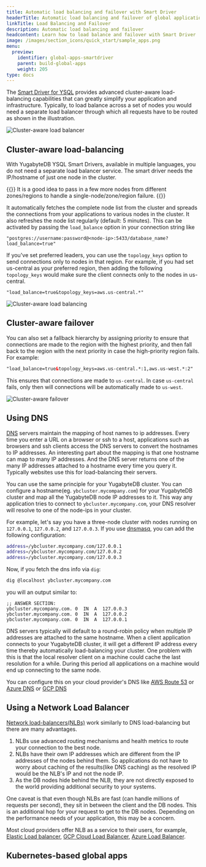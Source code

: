 ```yaml
---
title: Automatic load balancing and failover with Smart Driver
headerTitle: Automatic load balancing and failover of global applications
linkTitle: Load Balancing and Failover
description: Automatic load balancing and failover 
headcontent: Learn how to load balance and failover with Smart Driver
image: /images/section_icons/quick_start/sample_apps.png
menu:
  preview:
    identifier: global-apps-smartdriver
    parent: build-global-apps
    weight: 205
type: docs
---
```


The [Smart Driver for YSQL](../../../drivers-orms/smart-drivers/) provides advanced cluster-aware load-balancing capabilities that can greatly simplify your application and infrastructure. Typically, to load balance across a set of nodes you would need a separate load balancer through which all requests have to be routed as shown in the illustration.

![Cluster-aware load balancer](/images/develop/global-apps/no-smart-driver.png)

## Cluster-aware load-balancing

With YugabyteDB YSQL Smart Drivers, available in multiple languages, you do not need a separate load balancer service. The smart driver needs the IP/hostname of just one node in the cluster.

{{<note title="Note" >}}
It is a good idea to pass in a few more nodes from different zones/regions to handle a single-node/zone/region failure.
{{</note>}}

It automatically fetches the complete node list from the cluster and spreads the connections from your applications to various nodes in the cluster. It also refreshes the node list regularly (default: 5 minutes). This can be activated by passing the `load_balance` option in your connection string like

```plpgsql
"postgres://username:password@<node-ip>:5433/database_name?load_balance=true"
```

If you've set preferred leaders, you can use the `topology_keys` option to send connections only to nodes in that region. For example, if you had set us-central as your preferred region, then adding the following `topology_keys` would make sure the client connects only to the nodes in us-central.

```plpgsql
"load_balance=true&topology_keys=aws.us-central.*"
```

![Cluster-aware load balancing](/images/develop/global-apps/smart-driver-loadbalance.png)

## Cluster-aware failover

You can also set a fallback hierarchy by assigning priority to ensure that connections are made to the region with the highest priority, and then fall back to the region with the next priority in case the high-priority region fails. For example:

```html
"load_balance=true&topology_keys=aws.us-central.*:1,aws.us-west.*:2"
```

This ensures that connections are made to `us-central`. In case `us-central` fails, only then will connections will be automatically made to `us-west`.

![Cluster-aware failover](/images/develop/global-apps/smart-driver-failover.png)

## Using DNS

[DNS](https://en.wikipedia.org/wiki/Domain_Name_System) servers maintain the mapping of host names to ip addresses. Every time you enter a URL on a browser or ssh to a host, applications such as browsers and ssh clients access the DNS servers to convert the hostnames to IP addresses. An interesting part about the mapping is that one hostname can map to many IP addresses. And the DNS server returns one of the many IP addresses attached to a hostname every time you query it. Typically websites use this for load-balancing their servers.

You can use the same principle for your YugabyteDB cluster. You can configure a hostname(eg. `ybcluster.mycompany.com`) for your YugabyteDB cluster and map all the YugabyteDB node IP addresses to it. This way any application tries to connect to `ybcluster.mycompany.com`, your DNS resolver will resolve to one of the node-ips in your cluster.

For example, let's say you have a three-node cluster with nodes running on `127.0.0.1`, `127.0.0.2`, and `127.0.0.3`. If you use [dnsmasq](https://thekelleys.org.uk/dnsmasq/doc.html), you can add the following configuration:

```sh
address=/ybcluster.mycompany.com/127.0.0.1
address=/ybcluster.mycompany.com/127.0.0.2
address=/ybcluster.mycompany.com/127.0.0.3
```

Now, if you fetch the dns info via `dig`:

```sh
dig @localhost ybcluster.mycompany.com
```

you will an output similar to:

```output
;; ANSWER SECTION:
ybcluster.mycompany.com. 0  IN  A  127.0.0.3
ybcluster.mycompany.com. 0  IN  A  127.0.0.2
ybcluster.mycompany.com. 0  IN  A  127.0.0.1
```

DNS servers typically will default to a round-robin policy when multiple IP addresses are attached to the same hostname. When a client application connects to your YugabyteDB cluster, it will get a different IP address every time thereby automatically load-balancing your cluster. One problem with this is that the local resolver client on a machine could cache the last resolution for a while. During this period all applications on a machine would end up connecting to the same node.

You can configure this on your cloud provider's DNS like [AWS Route 53](https://aws.amazon.com/route53/) or [Azure DNS](https://azure.microsoft.com/en-us/products/dns/) or [GCP DNS](https://cloud.google.com/dns)

## Using a Network Load Balancer

[Network load-balancers(NLBs)](https://en.wikipedia.org/wiki/Network_load_balancing) work similarly to DNS load-balancing but there are many advantages.

1. NLBs use advanced routing mechanisms and health metrics to route your connection to the best node.
1. NLBs have their own IP addresses which are different from the IP addresses of the nodes behind them. So applications do not have to worry about caching of the results(like DNS caching) as the resolved IP would be the NLB's IP and not the node IP.
1. As the DB nodes hide behind the NLB, they are not directly exposed to the world providing additional security to your systems.

One caveat is that even though NLBs are fast (can handle millions of requests per second), they sit in between the client and the DB nodes. This is an additional hop for your request to get to the DB nodes. Depending on the performance needs of your application, this may be a concern.

Most cloud providers offer NLB as a service to their users, for example, [Elastic Load balancer](https://aws.amazon.com/elasticloadbalancing/network-load-balancer/), [GCP Cloud Load Balancer](https://cloud.google.com/load-balancing), [Azure Load Balancer](https://learn.microsoft.com/en-us/azure/load-balancer/load-balancer-overview).

## Kubernetes-based global apps

